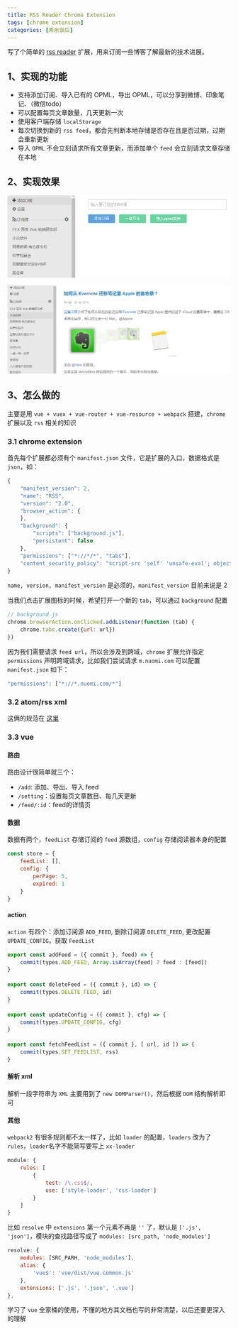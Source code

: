 ```yaml
---
title: RSS Reader Chrome Extension
tags: [chrome extension]
categories: [茶余饭后]
---
```


写了个简单的 [rss reader](https://github.com/atwxp/rss/) 扩展，用来订阅一些博客了解最新的技术进展。

## 1、实现的功能
- 支持添加订阅、导入已有的 OPML，导出 OPML，可以分享到微博、印象笔记、（微信todo）
- 可以配置每页文章数量，几天更新一次
- 使用客户端存储 `localStorage`
- 每次切换到新的 `rss feed`，都会先判断本地存储是否存在且是否过期，过期会重新更新
- 导入 `OPML` 不会立刻请求所有文章更新，而添加单个 `feed` 会立刻请求文章存储在本地

## 2、实现效果
![](/assets/img/rss.png)

![](/assets/img/rss-detail.png)

<!-- more -->

## 3、怎么做的

主要是用 `vue + vuex + vue-router + vue-resource + webpack` 搭建，`chrome` 扩展以及 `rss` 相关的知识

### 3.1 chrome extension

首先每个扩展都必须有个 `manifest.json` 文件，它是扩展的入口，数据格式是 `json`，如：
```js
{
    "manifest_version": 2,
    "name": "RSS",
    "version": "2.0",
    "browser_action": {
    },
    "background": {
        "scripts": ["background.js"],
        "persistent": false
    },
    "permissions": ["*://*/*", "tabs"],
    "content_security_policy": "script-src 'self' 'unsafe-eval'; object-src 'self'"
}
```

`name, version, manifest_version` 是必须的，`manifest_version` 目前来说是 2

当我们点击扩展图标的时候，希望打开一个新的 `tab`，可以通过 `background` 配置

```js
// background.js
chrome.browserAction.onClicked.addListener(function (tab) {
    chrome.tabs.create({url: url})
})
```

因为我们需要请求 `feed url`，所以会涉及到跨域，`chrome` 扩展允许指定 `permissions` 声明跨域请求，比如我们尝试请求 `m.nuomi.com` 可以配置 `manifest.json` 如下：

```js
"permissions": ["*://*.nuomi.com/*"]
```

### 3.2 atom/rss xml

这俩的规范在 [这里](https://validator.w3.org/feed/docs/)

### 3.3 vue

#### 路由

路由设计很简单就三个：
- `/add`: 添加、导出、导入 feed
- `/setting`：设置每页文章数目、每几天更新
- `/feed/:id`：feed的详情页

#### 数据

数据有两个，`feedList` 存储订阅的 `feed` 源数组，`config` 存储阅读器本身的配置

```js
const store = {
    feedList: [],
    config: {
        perPage: 5,
        expired: 1
    }
}
```

#### action

`action` 有四个：添加订阅源 `ADD_FEED`, 删除订阅源 `DELETE_FEED`, 更改配置 `UPDATE_CONFIG`，获取 `FeedList`

```js
export const addFeed = ({ commit }, feed) => {
    commit(types.ADD_FEED, Array.isArray(feed) ? feed : [feed])
}

export const deleteFeed = ({ commit }, id) => {
    commit(types.DELETE_FEED, id)
}

export const updateConfig = ({ commit }, cfg) => {
    commit(types.UPDATE_CONFIG, cfg)
}

export const fetchFeedList = ({ commit }, [ url, id ]) => {
    commit(types.SET_FEEDLIST, rss)
}
```

#### 解析 xml

解析一段字符串为 `XML` 主要用到了 `new DOMParser()`，然后根据 `DOM` 结构解析即可

#### 其他

`webpack2` 有很多规则都不太一样了，比如 `loader` 的配置，`loaders` 改为了 `rules`，`loader`名字不能简写要写上 `xx-loader`

```js
module: {
    rules: [
        {
            test: /\.css$/,
            use: ['style-loader', 'css-loader']
        }
    ]
}
```

比如 `resolve` 中 `extensions` 第一个元素不再是 `''` 了，默认是 `['.js', 'json']`，模块的查找路径写成了 `modules: [src_path, 'node_modules']`

```js
resolve: {
    modules: [SRC_PARH, 'node_modules'],
    alias: {
        'vue$': 'vue/dist/vue.common.js'
    },
    extensions: ['.js', '.json', '.vue']
},
```

学习了 `vue` 全家桶的使用，不懂的地方其文档也写的非常清楚，以后还要更深入的理解
